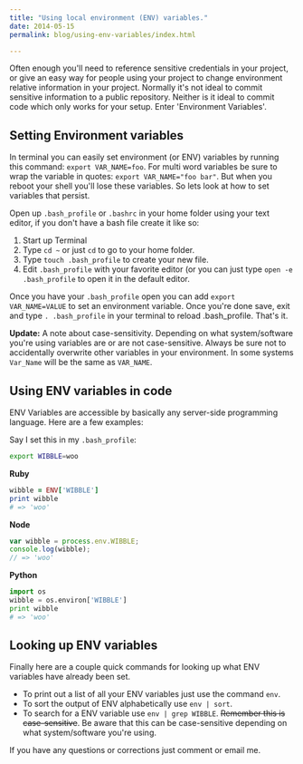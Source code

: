 ```yaml
---
title: "Using local environment (ENV) variables."
date: 2014-05-15
permalink: blog/using-env-variables/index.html

---
```


Often enough you'll need to reference sensitive credentials in your project, or give an easy way for people using your project to change environment relative information in your project. Normally it's not ideal to commit sensitive information to a public repository. Neither is it ideal to commit code which only works for your setup. Enter 'Environment Variables'.

<!-- excerpt -->

## Setting Environment variables

In terminal you can easily set environment (or ENV) variables by running this command: `export VAR_NAME=foo`. For multi word variables be sure to wrap the variable in quotes: `export VAR_NAME="foo bar"`. But when you reboot your shell you'll lose these variables. So lets look at how to set variables that persist.

Open up `.bash_profile` or `.bashrc` in your home folder using your text editor, if you don't have a bash file create it like so:

1. Start up Terminal
2. Type `cd ~` or just `cd` to go to your home folder.
3. Type `touch .bash_profile` to create your new file.
4. Edit `.bash_profile` with your favorite editor (or you can just type `open -e .bash_profile` to open it in the default editor.

Once you have your `.bash_profile` open you can add `export VAR_NAME=VALUE` to set an environment variable. Once you're done save, exit and type `. .bash_profile` in your terminal to reload .bash_profile. That's it.

**Update:** A note about case-sensitivity. Depending on what system/software you're using variables are or are not case-sensitive. Always be sure not to accidentally overwrite other variables in your environment. In some systems `Var_Name` will be the same as `VAR_NAME`.

## Using ENV variables in code

ENV Variables are accessible by basically any server-side programming language. Here are a few examples:

Say I set this in my `.bash_profile`:

```bash
export WIBBLE=woo
```

**Ruby**

```ruby
wibble = ENV['WIBBLE']
print wibble
# => 'woo'
```

**Node**

```js
var wibble = process.env.WIBBLE;
console.log(wibble);
// => 'woo'
```

**Python**

```python
import os
wibble = os.environ['WIBBLE']
print wibble
# => 'woo'
```

## Looking up ENV variables

Finally here are a couple quick commands for looking up what ENV variables have already been set.

- To print out a list of all your ENV variables just use the command `env`.
- To sort the output of ENV alphabetically use `env | sort`.
- To search for a ENV variable use `env | grep WIBBLE`. ~~Remember this is case-sensitive~~. Be aware that this can be case-sensitive depending on what system/software you're using.

If you have any questions or corrections just comment or email me.

